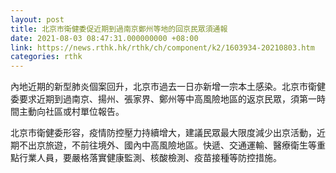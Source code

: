 ```yaml
---
layout: post
title: 北京市衛健委促近期到過南京鄭州等地的回京民眾須通報
date: 2021-08-03 08:47:31.000000000 +08:00
link: https://news.rthk.hk/rthk/ch/component/k2/1603934-20210803.htm
categories: rthk
---
```


內地近期的新型肺炎個案回升，北京市過去一日亦新增一宗本土感染。北京市衛健委要求近期到過南京、揚州、張家界、鄭州等中高風險地區的返京民眾，須第一時間主動向社區或村單位報告。

北京市衛健委形容，疫情防控壓力持續增大，建議民眾最大限度減少出京活動，近期不出京旅遊，不前往境外、國內中高風險地區。快遞、交通運輸、醫療衛生等重點行業人員，要嚴格落實健康監測、核酸檢測、疫苗接種等防控措施。

